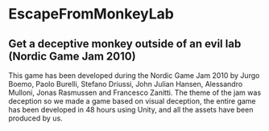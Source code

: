 # EscapeFromMonkeyLab
## Get a deceptive monkey outside of an evil lab (Nordic Game Jam 2010)

This game has been developed during the Nordic Game Jam 2010 by Jurgo Boemo, Paolo Burelli, Stefano Driussi, John Julian Hansen, Alessandro Mulloni, Jonas Rasmussen and Francesco Zanitti.
The theme of the jam was deception so we made a game based on visual deception, the entire game has been developed in 48 hours using Unity, and all the assets have been produced by us.
